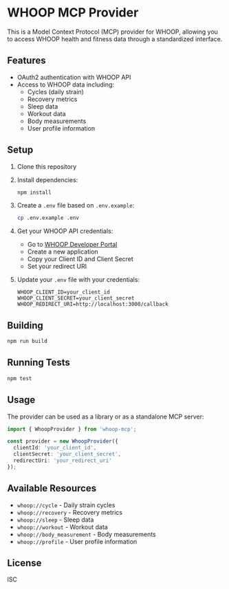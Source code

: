 # WHOOP MCP Provider

This is a Model Context Protocol (MCP) provider for WHOOP, allowing you to access WHOOP health and fitness data through a standardized interface.

## Features

- OAuth2 authentication with WHOOP API
- Access to WHOOP data including:
  - Cycles (daily strain)
  - Recovery metrics
  - Sleep data
  - Workout data
  - Body measurements
  - User profile information

## Setup

1. Clone this repository
2. Install dependencies:
   ```bash
   npm install
   ```
3. Create a `.env` file based on `.env.example`:
   ```bash
   cp .env.example .env
   ```
4. Get your WHOOP API credentials:
   - Go to [WHOOP Developer Portal](https://developer.whoop.com)
   - Create a new application
   - Copy your Client ID and Client Secret
   - Set your redirect URI

5. Update your `.env` file with your credentials:
   ```
   WHOOP_CLIENT_ID=your_client_id
   WHOOP_CLIENT_SECRET=your_client_secret
   WHOOP_REDIRECT_URI=http://localhost:3000/callback
   ```

## Building

```bash
npm run build
```

## Running Tests

```bash
npm test
```

## Usage

The provider can be used as a library or as a standalone MCP server:

```typescript
import { WhoopProvider } from 'whoop-mcp';

const provider = new WhoopProvider({
  clientId: 'your_client_id',
  clientSecret: 'your_client_secret',
  redirectUri: 'your_redirect_uri'
});
```

## Available Resources

- `whoop://cycle` - Daily strain cycles
- `whoop://recovery` - Recovery metrics
- `whoop://sleep` - Sleep data
- `whoop://workout` - Workout data
- `whoop://body_measurement` - Body measurements
- `whoop://profile` - User profile information

## License

ISC 